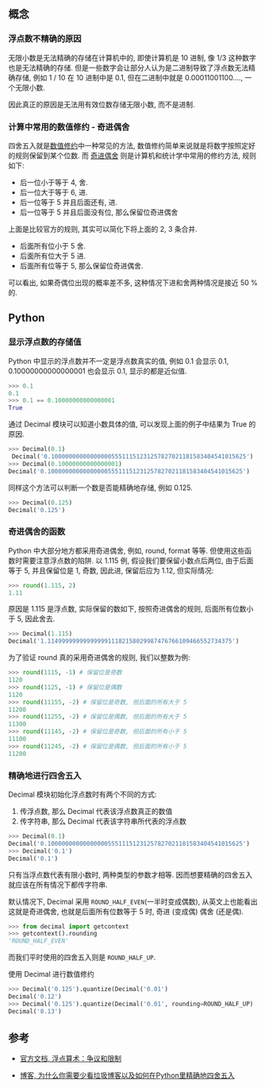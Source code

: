 ## 概念

### 浮点数不精确的原因

无限小数是无法精确的存储在计算机中的, 即使计算机是 10 进制, 像 1/3 这种数字也是无法精确的存储. 但是一些数字会让部分人认为是二进制导致了浮点数无法精确存储, 例如 1 / 10 在 10 进制中是 0.1, 但在二进制中就是 0.00011001100…., 一个无限小数.

因此真正的原因是无法用有效位数存储无限小数, 而不是进制.

### 计算中常用的数值修约 - 奇进偶舍

四舍五入就是[数值修约]([https://zh.wikipedia.org/wiki/%E6%95%B0%E5%80%BC%E4%BF%AE%E7%BA%A6](https://zh.wikipedia.org/wiki/数值修约))中一种常见的方法, 数值修约简单来说就是将数字按照定好的规则保留到某个位数. 而 [奇进偶舍]([https://zh.wikipedia.org/wiki/%E5%A5%87%E9%80%B2%E5%81%B6%E6%8D%A8](https://zh.wikipedia.org/wiki/奇進偶捨)) 则是计算机和统计学中常用的修约方法, 规则如下:

- 后一位小于等于 4, 舍. 
- 后一位大于等于 6, 进.
- 后一位等于 5 并且后面还有, 进.
- 后一位等于 5 并且后面没有位, 那么保留位奇进偶舍

上面是比较官方的规则, 其实可以简化下将上面的 2, 3 条合并.

- 后面所有位小于 5 舍.
- 后面所有位大于 5 进.
- 后面所有位等于 5, 那么保留位奇进偶舍.

可以看出, 如果奇偶位出现的概率差不多, 这种情况下进和舍两种情况是接近 50 % 的.

## Python

### 显示浮点数的存储值

Python 中显示的浮点数并不一定是浮点数真实的值, 例如 0.1 会显示 0.1, 0.10000000000000001 也会显示 0.1, 显示的都是近似值. 

```python
>>> 0.1
0.1
>>> 0.1 == 0.10000000000000001
True
```

通过 Decimal 模块可以知道小数具体的值, 可以发现上面的例子中结果为 True 的原因.

```python
>>> Decimal(0.1)
 Decimal('0.1000000000000000055511151231257827021181583404541015625')
>>> Decimal(0.10000000000000001)
Decimal('0.1000000000000000055511151231257827021181583404541015625')
```

同样这个方法可以判断一个数是否能精确地存储, 例如 0.125.

```python
>>> Decimal(0.125)
Decimal('0.125')
```

### 奇进偶舍的函数

Python 中大部分地方都采用奇进偶舍, 例如, round, format 等等. 但使用这些函数时需要注意浮点数的陷阱. 以 1.115 例, 假设我们要保留小数点后两位, 由于后面等于 5, 并且保留位是 1, 奇数, 因此进, 保留后应为 1.12, 但实际情况:

```python
>>> round(1.115, 2)
1.11
```

原因是 1.115 是浮点数, 实际保留的数如下, 按照奇进偶舍的规则, 后面所有位数小于 5, 因此舍去.

```python
>>> Decimal(1.115)
Decimal('1.1149999999999999911182158029987476766109466552734375')
```

为了验证 round 真的采用奇进偶舍的规则, 我们以整数为例:

```python
>>> round(1115, -1) # 保留位是奇数
1120
>>> round(1125, -1) # 保留位是偶数
1120
>>> round(11155, -2) # 保留位是奇数, 但后面的所有大于 5
11200
>>> round(11255, -2) # 保留位是偶数, 但后面的所有大于 5
11300
>>> round(11145, -2) # 保留位是奇数, 但后面的所有小于 5
11100
>>> round(11245, -2) # 保留位是偶数, 但后面的所有小于 5
11200
```

### 精确地进行四舍五入

Decimal 模块初始化浮点数时有两个不同的方式:

1. 传浮点数, 那么 Decimal 代表该浮点数真正的数值
2. 传字符串, 那么 Decimal 代表该字符串所代表的浮点数

```python
>>> Decimal(0.1)
Decimal('0.1000000000000000055511151231257827021181583404541015625')
>>> Decimal('0.1')
Decimal('0.1')
```

只有当浮点数代表有限小数时, 两种类型的参数才相等. 因而想要精确的四舍五入就应该在所有情况下都传字符串.

默认情况下, Decimal 采用 `ROUND_HALF_EVEN`(一半时变成偶数), 从英文上也能看出这就是奇进偶舍, 也就是后面所有位数等于 5 时, 奇进 (变成偶) 偶舍 (还是偶). 

```python
>>> from decimal import getcontext
>>> getcontext().rounding
'ROUND_HALF_EVEN'
```

而我们平时使用的四舍五入则是 `ROUND_HALF_UP`.

使用 Decimal 进行数值修约

```python
>>> Decimal('0.125').quantize(Decimal('0.01')
Decimal('0.12')
>>> Decimal('0.125').quantize(Decimal('0.01', rounding=ROUND_HALF_UP)
Decimal('0.13')
```

## 参考

- [官方文档, 浮点算术：争议和限制](https://docs.python.org/zh-cn/3/tutorial/floatingpoint.html)

- [博客, 为什么你需要少看垃圾博客以及如何在Python里精确地四舍五入](https://www.kingname.info/2019/03/31/real-truth-of-round/#comments)

